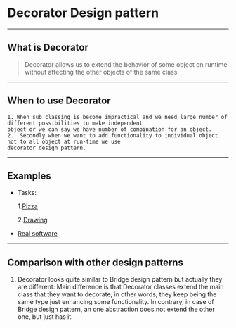 # Decorator Design pattern

----
## What is Decorator


> Decorator allows us to extend the behavior of some object on runtime without affecting the other objects of the same class.

----
## When to use Decorator

    1. When sub classing is become impractical and we need large number of different possibilities to make independent 
    object or we can say we have number of combination for an object.
    2.  Secondly when we want to add functionality to individual object not to all object at run-time we use 
    decorator design pattern. 

----
## Examples 

* Tasks:

     1.[Pizza](https://stackoverflow.com/questions/2707401/understand-the-decorator-pattern-with-a-real-world-example)
     
     2.[Drawing](https://dzone.com/articles/decorator-design-pattern-in-java)

* [Real software](https://stackoverflow.com/questions/6366385/use-cases-and-examples-of-gof-decorator-pattern-for-io)

----
## Comparison with other design patterns

1. Decorator looks quite similar to Bridge design pattern but actually they are different:
Main difference is that Decorator classes extend the main class that they want to decorate,
in other words, they keep being the same type just enhancing some functionality. In contrary,
in case of Bridge design pattern, an one abstraction does not extend the other one, but just has it.